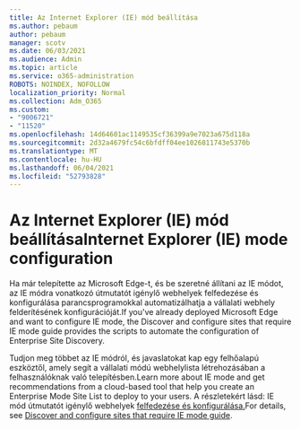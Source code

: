 ```yaml
---
title: Az Internet Explorer (IE) mód beállítása
ms.author: pebaum
author: pebaum
manager: scotv
ms.date: 06/03/2021
ms.audience: Admin
ms.topic: article
ms.service: o365-administration
ROBOTS: NOINDEX, NOFOLLOW
localization_priority: Normal
ms.collection: Adm_O365
ms.custom:
- "9006721"
- "11520"
ms.openlocfilehash: 14d64601ac1149535cf36399a9e7023a675d118a
ms.sourcegitcommit: 2d32a4679fc54c6bfdff04ee1026811743e5370b
ms.translationtype: MT
ms.contentlocale: hu-HU
ms.lasthandoff: 06/04/2021
ms.locfileid: "52793828"
---
```

# <a name="internet-explorer-ie-mode-configuration"></a><span data-ttu-id="757ef-102">Az Internet Explorer (IE) mód beállítása</span><span class="sxs-lookup"><span data-stu-id="757ef-102">Internet Explorer (IE) mode configuration</span></span>

<span data-ttu-id="757ef-103">Ha már telepítette az Microsoft Edge-t, és be szeretné állítani az IE módot, az IE módra vonatkozó útmutatót igénylő webhelyek felfedezése és konfigurálása parancsprogramokkal automatizálhatja a vállalati webhely felderítésének konfigurációját.</span><span class="sxs-lookup"><span data-stu-id="757ef-103">If you've already deployed ‎Microsoft Edge‎ and want to configure IE mode, the Discover and configure sites that require IE mode guide provides the scripts to automate the configuration of Enterprise Site Discovery.</span></span> 

<span data-ttu-id="757ef-104">Tudjon meg többet az IE módról, és javaslatokat kap egy felhőalapú eszköztől, amely segít a vállalati módú webhelylista létrehozásában a felhasználóknak való telepítésben.</span><span class="sxs-lookup"><span data-stu-id="757ef-104">Learn more about IE mode and get recommendations from a cloud-based tool that help you create an Enterprise Mode Site List to deploy to your users.</span></span> <span data-ttu-id="757ef-105">A részletekért lásd: IE mód útmutatót igénylő webhelyek [felfedezése és konfigurálása.](https://admin.microsoft.com/AdminPortal/Home?#/modernonboarding/configureiemode)</span><span class="sxs-lookup"><span data-stu-id="757ef-105">For details, see [Discover and configure sites that require IE mode guide](https://admin.microsoft.com/AdminPortal/Home?#/modernonboarding/configureiemode).</span></span>